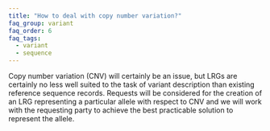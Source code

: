```yaml
---
title: "How to deal with copy number variation?"
faq_group: variant
faq_order: 6
faq_tags:
  - variant
  - sequence
---
```


Copy number variation (CNV) will certainly be an issue, but LRGs are certainly no less well suited to the task of variant description than existing reference sequence records. Requests will be considered for the creation of an LRG representing a particular allele with respect to CNV and we will work with the requesting party to achieve the best practicable solution to represent the allele.
